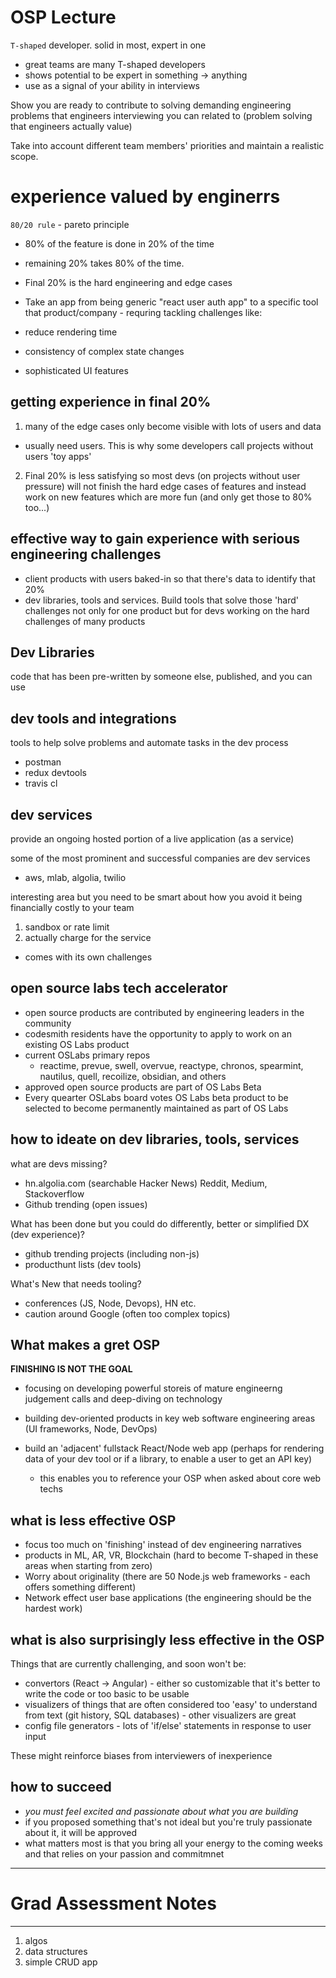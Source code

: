 # OSP Lecture
`T-shaped` developer.  solid in most, expert in one
- great teams are many T-shaped developers
- shows potential to be expert in something -> anything
- use as a signal of your ability in interviews

Show you are ready to contribute to solving demanding engineering problems that engineers interviewing you can related to (problem solving that engineers actually value)

Take into account different team members' priorities and maintain a realistic scope.

# experience valued by enginerrs
`80/20 rule` - pareto principle
- 80% of the feature is done in 20% of the time
- remaining 20% takes 80% of the time.

- Final 20% is the hard engineering and edge cases
- Take an app from being generic "react user auth app" to a specific tool that product/company - requring tackling challenges like:
- reduce rendering time
- consistency of complex state changes
- sophisticated UI features

## getting experience in final 20%
1. many of the edge cases only become visible with lots of users and data
- usually need users.  This is why some developers call projects without users 'toy apps'
2. Final 20% is less satisfying so most devs (on projects without user pressure) will not finish the hard edge cases of features and instead work on new features which are more fun (and only get those to 80% too...)

## effective way to gain experience with serious engineering challenges
- client products with users baked-in so that there's data to identify that 20%
- dev libraries, tools and services.  Build tools that solve those 'hard' challenges not only for one product but for devs working on the hard challenges of many products

## Dev Libraries
code that has been pre-written by someone else, published, and you can use

## dev tools and integrations
tools to help solve problems and automate tasks in the dev process
- postman
- redux devtools
- travis cl

## dev services
provide an ongoing hosted portion of a live application (as a service)

some of the most prominent and successful companies are dev services
- aws, mlab, algolia, twilio

interesting area but you need to be smart about how you avoid it being financially costly to your team
1. sandbox or rate limit
2. actually charge for the service
- comes with its own challenges

## open source labs tech accelerator
- open source products are contributed by engineering leaders in the community
- codesmith residents have the opportunity to apply to work on an existing OS Labs product
- current OSLabs primary repos
  - reactime, prevue, swell, overvue, reactype, chronos, spearmint, nautilus, quell, recoilize, obsidian, and others
- approved open source products are part of OS Labs Beta
- Every quearter OSLabs board votes OS Labs beta product to be selected to become permanently maintained as part of OS Labs

## how to ideate on dev libraries, tools, services

what are devs missing?
- hn.algolia.com (searchable Hacker News) Reddit, Medium, Stackoverflow
- Github trending (open issues)

What has been done but you could do differently, better or simplified DX (dev experience)?
- github trending projects (including non-js)
- producthunt lists (dev tools)

What's New that needs tooling?
- conferences (JS, Node, Devops), HN etc.
- caution around Google (often too complex topics)

## What makes a gret OSP
**FINISHING IS NOT THE GOAL**

- focusing on developing powerful storeis of mature engineerng judgement calls and deep-diving on technology

- building dev-oriented products in key web software engineering areas (UI frameworks, Node, DevOps)

- build an 'adjacent' fullstack React/Node web app (perhaps for rendering data of your dev tool or if a library, to enable a user to get an API key)
  - this enables you to reference your OSP when asked about core web techs

## what is less effective OSP
- focus too much on 'finishing' instead of dev engineering narratives
- products in ML, AR, VR, Blockchain (hard to become T-shaped in these areas when starting from zero)
- Worry about originality (there are 50 Node.js web frameworks - each offers something different)
- Network effect user base applications (the engineering should be the hardest work)

## what is also surprisingly less effective in the OSP
Things that are currently challenging, and soon won't be:
- convertors (React ->  Angular) - either so customizable that it's better to write the code or too basic to be usable
- visualizers of things that are often considered too 'easy' to understand from text (git history, SQL databases) - other visualizers are great
- config file generators - lots of 'if/else' statements in response to user input

These might reinforce biases from interviewers of inexperience

## how to succeed
- *you must feel excited and passionate about what you are building*
- if you proposed something that's not ideal but you're truly passionate about it, it will be approved
- what matters most is that you bring all your energy to the coming weeks and that relies on your passion and commitmnet

------------------------
# Grad Assessment Notes
------------------------
1. algos
2. data structures
3. simple CRUD app